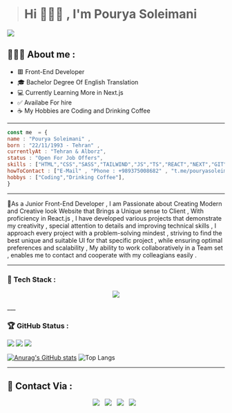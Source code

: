 ># Hi 🙋🏻‍♂️ , I'm Pourya Soleimani
![](https://img.shields.io/badge/FrontEnd%20Developer-darkred)
<h2>👩🏻‍💻 About me : </h2>
<ul>
	<li>🟥 Front-End Developer </li>
	<li>🎓 Bachelor Degree Of English Translation</li>
	<li>💻 Currently Learning More in Next.js</li>
	<li>✅ Availabe For hire</li>
	<li>☕ My Hobbies are Coding and Drinking Coffee</li>
</ul>

___

```javascript
const me  = {
name : "Pourya Soleimani" ,
born : "22/11/1993 - Tehran" , 
currentlyAt : "Tehran & Alborz",
status : "Open For Job Offers",
skills : ["HTML","CSS","SASS","TAILWIND","JS","TS","REACT","NEXT","GIT","..."],
howToContact : ["E-Mail" , "Phone : +989375008682" , "t.me/pouryasoleimani2"],
hobbys : ["Coding","Drinking Coffee"],
}
```

___
🌱As a Junior Front-End Developer , I am Passionate about Creating Modern and Creative look Website that Brings a Unique sense to Client , With  proficiency in React.js , I have developed various projects that demonstrate my creativity , special attention to details and improving technical skills , I approach every project with a problem-solving mindest , striving to find the best unique and suitable UI for that specific project , while ensuring optimal preferences and scalability , My ability to work collaboratively in a Team set , enables me to contact and cooperate with my colleagians easily .



___
<h3>🔧 Tech Stack :</h3>
<p align="center">
  <a href="https://skillicons.dev">
    <img src="https://skillicons.dev/icons?i=html,css,sass,less,bootstrap,tailwind,js,ts,react,redux,nextjs,git,github,gitlab,regex,figma,npm,docker,postman,vite,materialui,styledcomponents,stackoverflow,pnpm,codepen,bun,vercel,netlify,md,babel,firebase,vscode,linkedin&perline=14&theme=dark" />
  </a>
</p>
<!-- <div align="center">
<img width="46" src="https://raw.githubusercontent.com/marwin1991/profile-technology-icons/refs/heads/main/icons/http.png" alt="HTTP" title="HTTP"/>

<img width="46" src="https://raw.githubusercontent.com/marwin1991/profile-technology-icons/refs/heads/main/icons/rest.png" alt="REST" title="REST"/>

<img width="46" src="https://raw.githubusercontent.com/marwin1991/profile-technology-icons/refs/heads/main/icons/git.png" alt="Git" title="Git"/>

<img width="46" src="https://raw.githubusercontent.com/marwin1991/profile-technology-icons/refs/heads/main/icons/github.png" alt="GitHub" title="GitHub"/>

<img width="46" src="https://raw.githubusercontent.com/marwin1991/profile-technology-icons/refs/heads/main/icons/gitlab.png" alt="GitLab" title="GitLab"/>

<img width="46" src="https://raw.githubusercontent.com/marwin1991/profile-technology-icons/refs/heads/main/icons/visual_studio_code.png" alt="Visual Studio Code" title="Visual Studio Code"/>

<img width="46" src="https://raw.githubusercontent.com/marwin1991/profile-technology-icons/refs/heads/main/icons/sublime_text.png" alt="Sublime Text" title="Sublime Text"/>

<img width="46" src="https://raw.githubusercontent.com/marwin1991/profile-technology-icons/refs/heads/main/icons/html.png" alt="HTML" title="HTML"/>

<img width="46" src="https://raw.githubusercontent.com/marwin1991/profile-technology-icons/refs/heads/main/icons/css.png" alt="CSS" title="CSS"/>

<img width="46" src="https://raw.githubusercontent.com/marwin1991/profile-technology-icons/refs/heads/main/icons/sass.png" alt="Sass" title="Sass"/>

<img width="46" src="https://raw.githubusercontent.com/marwin1991/profile-technology-icons/refs/heads/main/icons/bootstrap.png" alt="Bootstrap" title="Bootstrap"/>

<img width="46" src="https://raw.githubusercontent.com/marwin1991/profile-technology-icons/refs/heads/main/icons/tailwind_css.png" alt="Tailwind CSS" title="Tailwind CSS"/>

<img width="46" src="https://raw.githubusercontent.com/marwin1991/profile-technology-icons/refs/heads/main/icons/wordpress.png" alt="Wordpress" title="Wordpress"/>

<img width="46" src="https://raw.githubusercontent.com/marwin1991/profile-technology-icons/refs/heads/main/icons/swagger.png" alt="Swagger" title="Swagger"/>

<img width="46" src="https://raw.githubusercontent.com/marwin1991/profile-technology-icons/refs/heads/main/icons/firebase.png" alt="Firebase" title="Firebase"/>

<img width="46" src="https://raw.githubusercontent.com/marwin1991/profile-technology-icons/refs/heads/main/icons/supabase.png" alt="Supabase" title="Supabase"/>

<img width="46" src="https://raw.githubusercontent.com/marwin1991/profile-technology-icons/refs/heads/main/icons/styled-components.png" alt="styled-components" title="styled-components"/>

<img width="46" src="https://raw.githubusercontent.com/marwin1991/profile-technology-icons/refs/heads/main/icons/figma.png" alt="Figma" title="Figma"/>

<img width="46" src="https://raw.githubusercontent.com/marwin1991/profile-technology-icons/refs/heads/main/icons/material_ui.png" alt="Material UI" title="Material UI"/>

<img width="46" src="https://raw.githubusercontent.com/marwin1991/profile-technology-icons/refs/heads/main/icons/chakra_ui.png" alt="Chakra UI" title="Chakra UI"/>

<img width="46" src="https://raw.githubusercontent.com/marwin1991/profile-technology-icons/refs/heads/main/icons/ant_design.png" alt="Ant Design" title="Ant Design"/>

<img width="46" src="https://raw.githubusercontent.com/marwin1991/profile-technology-icons/refs/heads/main/icons/canva.png" alt="Canva" title="Canva"/>

<img width="46" src="https://raw.githubusercontent.com/marwin1991/profile-technology-icons/refs/heads/main/icons/shadcn_ui.png" alt="ShadCn UI" title="ShadCn UI"/>

<img width="46" src="https://raw.githubusercontent.com/marwin1991/profile-technology-icons/refs/heads/main/icons/next_ui.png" alt="Next UI" title="Next UI"/>

<img width="46" src="https://raw.githubusercontent.com/marwin1991/profile-technology-icons/refs/heads/main/icons/javascript.png" alt="JavaScript" title="JavaScript"/>

<img width="46" src="https://raw.githubusercontent.com/marwin1991/profile-technology-icons/refs/heads/main/icons/react.png" alt="React" title="React"/>

<img width="46" src="https://raw.githubusercontent.com/marwin1991/profile-technology-icons/refs/heads/main/icons/typescript.png" alt="TypeScript" title="TypeScript"/>

<img width="46" src="https://raw.githubusercontent.com/marwin1991/profile-technology-icons/refs/heads/main/icons/npm.png" alt="npm" title="npm"/>

<img width="46" src="https://raw.githubusercontent.com/marwin1991/profile-technology-icons/refs/heads/main/icons/react_query.png" alt="React Query" title="React Query"/>

<img width="46" src="https://raw.githubusercontent.com/marwin1991/profile-technology-icons/refs/heads/main/icons/next_js.png" alt="Next.js" title="Next.js"/>

<img width="46" src="https://raw.githubusercontent.com/marwin1991/profile-technology-icons/refs/heads/main/icons/docker.png" alt="Docker" title="Docker"/>
</div> 
-->
<!--[![My Skills](https://skillicons.dev/icons?i=html,css,sass,less,bootstrap,tailwind,js,ts,react,redux,nextjs,git,github,gitlab,regex,figma,npm,docker,postman,vite,materialui,styledcomponents,stackoverflow,pnpm,codepen,bun,vercel,netlify,md,babel,firebase,vscode,linkedin&perline=33&align=center&theme=dark)](https://skillicons.dev)-->
___

<h3> 🏆 GitHub Status : </h3>

![](https://img.shields.io/github/created-at/PouryaSoleimani/RESULT-SUMMARY?style=for-the-badge&color=green)
![](https://img.shields.io/github/commit-activity/w/PouryaSoleimani/PouryaSoleimani?style=for-the-badge)
![](https://img.shields.io/github/languages/count/PouryaSoleimani/Adidas-Project-React-JS?style=for-the-badge&color=darkred)

[![Anurag's GitHub stats](https://github-readme-stats.vercel.app/api?username=PouryaSoleimani&show_icons=true&theme=tokyonight)](https://github.com/anuraghazra/github-readme-stats)
![Top Langs](https://github-readme-stats.vercel.app/api/top-langs/?username=PouryaSoleimani&layout=compact&theme=tokyonight)
___

<h2> 💬 Contact Via :</h2>
<p align='center'>
<a href='https://t.me/pouryasoleimani2'><img src='https://img.shields.io/badge/Telegram-@pouryasoleimani2-blue?style=flat-square&logo=telegram'></a> &nbsp <img src='https://img.shields.io/badge/whatsapp-+989375008682-green?style=flat-square&logo=whatsapp'>   &nbsp <img src='https://img.shields.io/badge/GMAIL-pouryasoleimani93@gmail.com-orange?style=flat-square&logo=gmail'>   &nbsp  <img src='https://img.shields.io/badge/Instagram-pouryasoleimani_-red?style=flat-square&logo=instagram'> &nbsp
</p>
